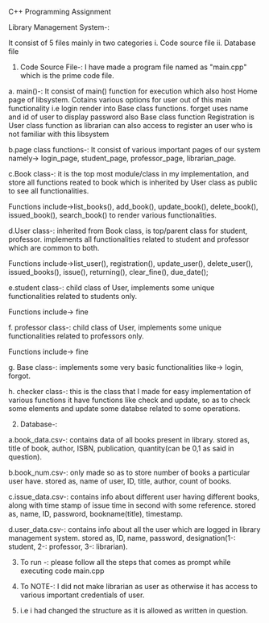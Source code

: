 C++ Programming Assignment

Library Management System-:

It consist of 5 files mainly in two categories
i. Code source file
ii. Database file

1. Code Source File-: I have made a program file named as "main.cpp" which is the prime code file.

a. main()-: It consist of main() function for execution which also host Home page of libsystem. Cotains various options for user out of this main functionality i.e login render into Base class functions.
forget uses name and id of user to display password also Base class function
Registration is User class function as librarian can also access to register an user who is not familiar with this libsystem

b.page class functions-: It consist of various important pages of our system namely-> login_page, student_page, professor_page, librarian_page.

c.Book class-: it is the top most module/class in my implementation, and store all functions reated to book which is inherited by User class as public to see all functionalities.

Functions include->list_books(), add_book(), update_book(), delete_book(), issued_book(), search_book() to render various functionalities.

d.User class-: inherited from Book class, is top/parent class for student, professor.
implements all functionalities related to student and professor which are common to both.

Functions include->list_user(), registration(), update_user(), delete_user(), issued_books(), issue(), returning(), clear_fine(), due_date();

e.student class-: child class of User, implements some unique functionalities related to students only.

Functions include-> fine

f. professor class-: child class of User, implements some unique functionalities related to professors only.

Functions include-> fine

g. Base class-: implements some very basic functionalities like-> login, forgot.

h. checker class-: this is the class that I made for easy implementation of various functions it have functions like check and update, so as to check some elements and update some databse related to some operations.


2. Database-:

a.book_data.csv-: contains data of all books present in library.
stored as, title of book, author, ISBN, publication, quantity(can be 0,1 as said in question).

b.book_num.csv-: only made so as to store number of books a particular user have.
stored as, name of user, ID, title, author, count of books.

c.issue_data.csv-: contains info about different user having different books, along with time stamp of issue time in second with some reference.
stored as, name, ID, password, bookname(title), timestamp.

d.user_data.csv-: contains info about all the user which are logged in library management system.
stored as, ID, name, password, designation(1-: student, 2-: professor, 3-: librarian). 


3. To run -: please follow all the steps that comes as prompt while executing code main.cpp


4. To NOTE-: I did not make librarian as user as otherwise it has access to various important credentials of user.
5. i.e i had changed the structure as it is allowed as written in question.